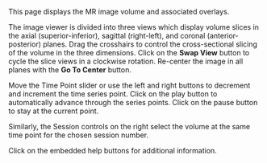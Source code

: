 This page displays the MR image volume and associated overlays.

The image viewer is divided into three views which display volume
slices in the axial (superior-inferior), sagittal (right-left), and
coronal (anterior-posterior) planes. Drag the crosshairs to control the
cross-sectional slicing of the volume in the three dimensions. Click on
the **Swap View** button to cycle the slice views in a clockwise rotation.
Re-center the image in all planes with the **Go To Center** button.

Move the Time Point slider or use the left
<span class="glyphicon glyphicon-step-backward"></span> and right
<span class="glyphicon glyphicon-step-forward"></span> buttons to
decrement and increment the time series point. Click on the play
<span class="glyphicon glyphicon-play"></span> button to automatically
advance through the series points. Click on the pause
<span class="glyphicon glyphicon-pause"></span> button to stay at the
current point.

Similarly, the Session controls on the right select the volume at the
same time point for the chosen session number.

Click on the embedded
<span class="glyphicon glyphicon-question-sign"></span>
help buttons for additional information.
